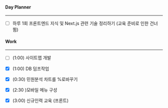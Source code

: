 
#### Day Planner
---
- [ ] 하루 1회 프론트엔드 지식 및 Next.js 관련 기술 정리하기 (교육 준비로 인한 건너뜀)


#### Work
---
- [ ] (1:00) 사이트맵 개발
- [x] (1:00) DB 덤프작업
- [x] (0:30) 민원분석 차트를 %로바꾸기
- [x] (2:30 )모바일 메뉴 구성
- [x] (3:00) 신규인력 교육 (프론트)

